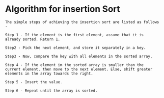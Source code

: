 # Algorithm for insertion Sort
    The simple steps of achieving the insertion sort are listed as follows -

    Step 1 - If the element is the first element, assume that it is already sorted. Return 1.

    Step2 - Pick the next element, and store it separately in a key.

    Step3 - Now, compare the key with all elements in the sorted array.

    Step 4 - If the element in the sorted array is smaller than the current element, then move to the next element. Else, shift greater elements in the array towards the right.

    Step 5 - Insert the value.

    Step 6 - Repeat until the array is sorted.

